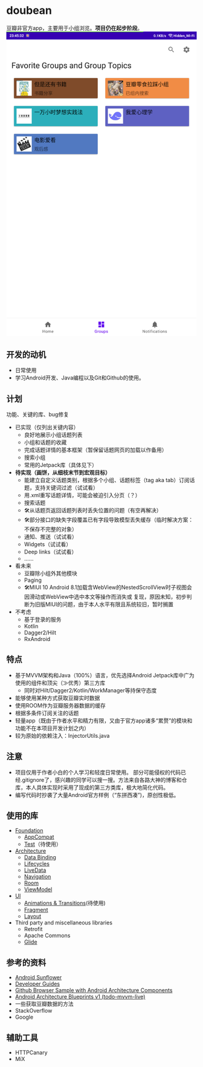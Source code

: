 doubean
=======
豆瓣非官方app，主要用于小组浏览。**项目仍在起步阶段**。
![preview](https://github.com/Bumblebee202111/doubean/raw/master/Screenshot_20220213_234545.png)

开发的动机
----------

* 日常使用
* 学习Android开发、Java编程以及Git和Github的使用。

计划
----
功能、关键的库、bug修复

* 已实现（仅列出关键内容）
  * 良好地展示小组话题列表
  * 小组和话题的收藏
  * 完成话题详情的基本框架（暂保留话题网页的加载以作备用）
  * 搜索小组
  * 常用的Jetpack库（具体见下）
* **待实现（画饼，从细枝末节到宏观目标）**
  * 能建立自定义话题类别，根据多个小组、话题标签（tag aka tab）订阅话题，支持关键词过滤（试试看）
  * 用.xml重写话题详情，可能会被迫引入分页（？）
  * 搜索话题
  * 🛠从话题页返回话题列表时丢失位置的问题（有空再解决）
  * 🛠部分接口的缺失字段覆盖已有字段导致模型丢失缓存（临时解决方案：不保存不完整的对象）
  * 通知、推送（试试看）
  * Widgets（试试看）
  * Deep links（试试看）
  * ……
* 看未来
  * 豆瓣除小组外其他模块
  * Paging
  * 🛠MIUI 10 Android 8.1加载含WebView的NestedScrollView时子视图会因滑动或WebView中选中本文等操作而消失或
    复现，原因未知，初步判断为旧版MIUI的问题，由于本人水平有限且系统较旧，暂时搁置
* 不考虑
  * 基于登录的服务
  * Kotlin
  * Dagger2/Hilt
  * RxAndroid

特点
----

* 基于MVVM架构和Java（100%）语言，优先选择Android Jetpack库中广为使用的组件和顶尖（≫优秀）第三方库
  * 同时对Hilt/Dagger2/Kotlin/WorkManager等持保守态度
* 能够使用某种方式获取豆瓣实时数据
* 使用ROOM作为豆瓣服务器数据的缓存
* 根据多条件订阅关注的话题
* 轻量app（既由于作者水平和精力有限，又由于官方app诸多“累赘”的模块和功能不在本项目开发计划之内）
* 较为原始的依赖注入：InjectorUtils.java

注意
----

* 项目仅用于作者小白的个人学习和轻度日常使用。
  部分可能侵权的代码已经.gitignore了，感兴趣的同学可以搜一搜。方法来自各路大神的博客和仓库，本人具体实现时采用了现成的第三方类库，极大地简化代码。
* 编写代码时抄袭了大量Android官方样例（“东拼西凑”)，原创性极低。

使用的库
-------

* [Foundation][foundation]
    * [AppCompat][appcompat]
    * [Test][test]（待使用）
* [Architecture][arch]
  * [Data Binding][data-binding]
  * [Lifecycles][lifecycle]
  * [LiveData][livedata]
  * [Navigation][navigation]
  * [Room][room]
  * [ViewModel][viewmodel]
* [UI][ui]
  * [Animations & Transitions][animation]\(待使用\)
  * [Fragment][fragment]
  * [Layout][layout]
* Third party and miscellaneous libraries
  * Retrofit
  * Apache Commons
  * [Glide][glide]

[foundation]: https://developer.android.com/jetpack/components

[appcompat]: https://developer.android.com/topic/libraries/support-library/packages#v7-appcompat

[test]: https://developer.android.com/training/testing/

[arch]: https://developer.android.com/jetpack/arch/

[data-binding]: https://developer.android.com/topic/libraries/data-binding/

[lifecycle]: https://developer.android.com/topic/libraries/architecture/lifecycle

[livedata]: https://developer.android.com/topic/libraries/architecture/livedata

[navigation]: https://developer.android.com/topic/libraries/architecture/navigation/

[room]: https://developer.android.com/topic/libraries/architecture/room

[viewmodel]: https://developer.android.com/topic/libraries/architecture/viewmodel

[ui]: https://developer.android.com/guide/topics/ui

[animation]: https://developer.android.com/training/animation/

[fragment]: https://developer.android.com/guide/components/fragments

[layout]: https://developer.android.com/guide/topics/ui/declaring-layout

[glide]: https://bumptech.github.io/glide/

参考的资料
---------

* [Android Sunflower][sunflower]
* [Developer Guides][guides]
* [Github Browser Sample with Android Architecture Components][github-browser-sample]
* [Android Architecture Blueprints v1 (todo-mvvm-live)][todo-mvvm-live]
* 一些获取豆瓣数据的方法
* StackOverflow
* Google

[sunflower]: https://github.com/android/sunflower

[guides]: https://developer.android.google.cn/guide

[github-browser-sample]: https://github.com/android/architecture-components-samples/tree/master/GithubBrowserSample

[todo-mvvm-live]: https://github.com/android/architecture-samples/tree/todo-mvvm-live

辅助工具
---------

* HTTPCanary
* MiX

